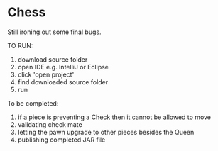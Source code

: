 # Chess
Still ironing out some final bugs.

TO RUN:
1. download source folder
2. open IDE e.g. IntelliJ or Eclipse
3. click 'open project'
4. find downloaded source folder
5. run

To be completed:
1. if a piece is preventing a Check then it cannot be allowed to move
2. validating check mate
3. letting the pawn upgrade to other pieces besides the Queen
4. publishing completed JAR file
